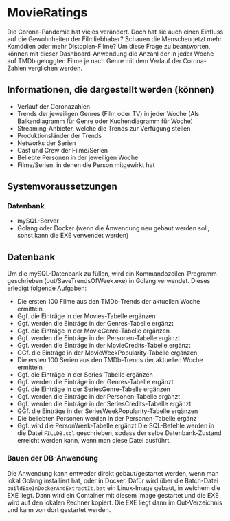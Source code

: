# MovieRatings
Die Corona-Pandemie hat vieles verändert. Doch hat sie auch einen Einfluss auf die Gewohnheiten der Filmliebhaber? Schauen die Menschen jetzt mehr Komödien oder mehr Distopien-Filme? 
Um diese Frage zu beantworten, können mit dieser Dashboard-Anwendung die Anzahl der in jeder Woche auf TMDb geloggten Filme je nach Genre mit dem Verlauf der Corona-Zahlen verglichen werden.
## Informationen, die dargestellt werden (können)
- Verlauf der Coronazahlen
- Trends der jeweiligen Genres (Film oder TV) in jeder Woche (Als Balkendiagramm für Genre oder Kuchendiagramm für Woche)
- Streaming-Anbieter, welche die Trends zur Verfügung stellen
- Produktionsländer der Trends
- Networks der Serien
- Cast und Crew der Filme/Serien
- Beliebte Personen in der jeweiligen Woche
- Filme/Serien, in denen die Person mitgewirkt hat
## Systemvoraussetzungen
### Datenbank
- mySQL-Server
- Golang oder Docker (wenn die Anwendung neu gebaut werden soll, sonst kann die EXE verwendet werden)
## Datenbank
Um die mySQL-Datenbank zu füllen, wird ein Kommandozeilen-Programm geschrieben (out/SaveTrendsOfWeek.exe) in Golang verwendet. Dieses erledigt folgende Aufgaben:
- Die ersten 100 Filme aus den TMDb-Trends der aktuellen Woche ermitteln
- Ggf. die Einträge in der Movies-Tabelle ergänzen
- Ggf. werden die Einträge in der Genres-Tabelle ergänzt
- Ggf. die Einträge in der MovieGenre-Tabelle ergänzen
- Ggf. werden die Einträge in der Personen-Tabelle ergänzt
- Ggf. werden die Einträge in der MovieCredits-Tabelle ergänzt
- GGf. die Einträge in der MovieWeekPopularity-Tabelle ergänzen
- Die ersten 100 Serien aus den TMDb-Trends der aktuellen Woche ermitteln
- Ggf. die Einträge in der Series-Tabelle ergänzen
- Ggf. werden die Einträge in der Genres-Tabelle ergänzt
- Ggf. die Einträge in der SeriesGenre-Tabelle ergänzen
- Ggf. werden die Einträge in der Personen-Tabelle ergänzt
- Ggf. werden die Einträge in der SeriesCredits-Tabelle ergänzt
- GGf. die Einträge in der SeriesWeekPopularity-Tabelle ergänzen
- Die beliebten Personen werden in der Personen-Tabelle ergänz
- Ggf. wird die PersonWeek-Tabelle ergänzt
Die SQL-Befehle werden in die Datei `FILLDB.sql` geschrieben, sodass der selbe Datenbank-Zustand erreicht werden kann, wenn man diese Datei ausführt.
### Bauen der DB-Anwendung
Die Anwendung kann entweder direkt gebaut/gestartet werden, wenn man lokal Golang installiert hat, oder in Docker. Dafür wird über die Batch-Datei `buildExeInDockerAndExtractIt.bat` ein Linux-Image gebaut, in welchem die EXE liegt. Dann wird ein Container mit diesem Image gestartet und die EXE wird auf den lokalen Rechner kopiert. Die EXE liegt dann im Out-Verzeichnis und kann von dort gestartet werden.
